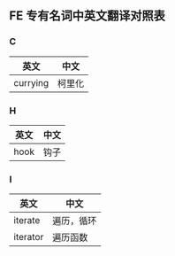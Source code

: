  ## FE 专有名词中英文翻译对照表

### C

英文         | 中文
------------ | -------------
currying | 柯里化

### H

英文         | 中文
------------ | -------------
hook | 钩子

### I

英文         | 中文
------------ | -------------
iterate | 遍历，循环
iterator | 遍历函数
